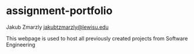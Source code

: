 # assignment-portfolio

Jakub Zmarzly
jakubtzmarzly@lewisu.edu

This webpage is used to host all previously created projects from Software Engineering
